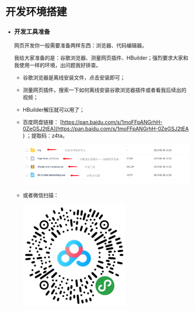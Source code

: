 # 开发环境搭建

- ### 开发工具准备

   网页开发你一般需要准备两样东西：浏览器、代码编辑器。

   我给大家准备的是：谷歌浏览器、测量网页插件、HBuilder；强烈要求大家和我使用一样的环境，出问题我好排查。

   - 谷歌浏览器是离线安装文件，点击安装即可；
   
   - 测量网页插件，搜索一下如何离线安装谷歌浏览器插件或者看我后续出的视频；
   
   - HBuilder解压就可以用了；

   - 百度网盘链接：
     [https://pan.baidu.com/s/1moFFpANGrhH-0ZeGSJ2tEA](https://pan.baidu.com/s/1moFFpANGrhH-0ZeGSJ2tEA ) ；提取码：z4ta。
     
     ![](代码相关/imgs/ev-tools.png)
     
   - 或者微信扫描：
    
     ![](../../../imgs/webToolsQR.png)

 


